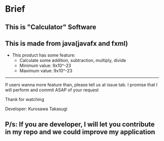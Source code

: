 # Brief

## This is "Calculator" Software

## This is made from java(javafx and fxml)

* This product has some feature:
	* Calculate some addition, subtraction, multiply, divide
	* Minimum value: 9x10^-23
	* Maximum value: 9x10^-23
-------------------------------------------------------------------------------

If users wanna more feature than, please tell us at issue tab. I promise that I will perform and commit ASAP of your request

Thank for watching

Developer: Kurosawa Takasugi

## P/s: If you are developer, I will let you contribute in my repo and we could improve my application


